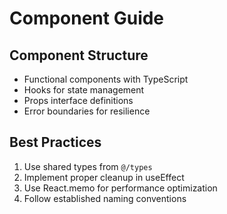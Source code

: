 # Component Guide

## Component Structure

- Functional components with TypeScript
- Hooks for state management
- Props interface definitions
- Error boundaries for resilience

## Best Practices

1. Use shared types from `@/types`
2. Implement proper cleanup in useEffect
3. Use React.memo for performance optimization
4. Follow established naming conventions

